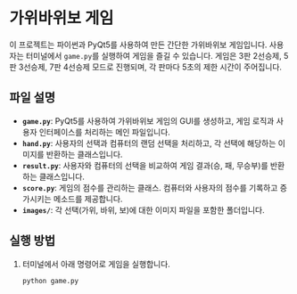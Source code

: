 # 가위바위보 게임

이 프로젝트는 파이썬과 PyQt5를 사용하여 만든 간단한 가위바위보 게임입니다. 사용자는 터미널에서 `game.py`를 실행하여 게임을 즐길 수 있습니다. 게임은 3판 2선승제, 5판 3선승제, 7판 4선승제 모드로 진행되며, 각 판마다 5초의 제한 시간이 주어집니다.

## 파일 설명

- **`game.py`**: PyQt5를 사용하여 가위바위보 게임의 GUI를 생성하고, 게임 로직과 사용자 인터페이스를 처리하는 메인 파일입니다.
- **`hand.py`**: 사용자의 선택과 컴퓨터의 랜덤 선택을 처리하고, 각 선택에 해당하는 이미지를 반환하는 클래스입니다.
- **`result.py`**: 사용자와 컴퓨터의 선택을 비교하여 게임 결과(승, 패, 무승부)를 반환하는 클래스입니다.
- **`score.py`**: 게임의 점수를 관리하는 클래스. 컴퓨터와 사용자의 점수를 기록하고 증가시키는 메소드를 제공합니다.
- **`images/`**: 각 선택(가위, 바위, 보)에 대한 이미지 파일을 포함한 폴더입니다.

## 실행 방법

1. 터미널에서 아래 명령어로 게임을 실행합니다.

   ```bash
   python game.py
   
